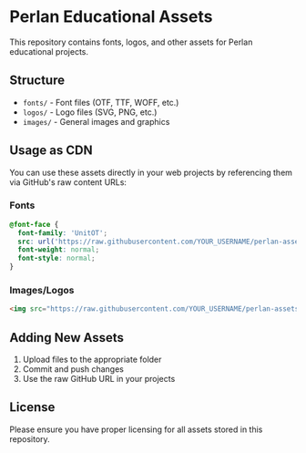 # Perlan Educational Assets

This repository contains fonts, logos, and other assets for Perlan educational projects.

## Structure

- `fonts/` - Font files (OTF, TTF, WOFF, etc.)
- `logos/` - Logo files (SVG, PNG, etc.)
- `images/` - General images and graphics

## Usage as CDN

You can use these assets directly in your web projects by referencing them via GitHub's raw content URLs:

### Fonts
```css
@font-face {
  font-family: 'UnitOT';
  src: url('https://raw.githubusercontent.com/YOUR_USERNAME/perlan-assets/main/fonts/UnitOT.otf') format('opentype');
  font-weight: normal;
  font-style: normal;
}
```

### Images/Logos
```html
<img src="https://raw.githubusercontent.com/YOUR_USERNAME/perlan-assets/main/logos/your-logo.png" alt="Logo">
```

## Adding New Assets

1. Upload files to the appropriate folder
2. Commit and push changes
3. Use the raw GitHub URL in your projects

## License

Please ensure you have proper licensing for all assets stored in this repository.
